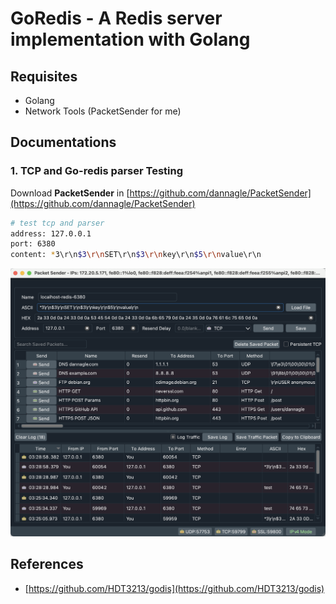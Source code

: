 # GoRedis - A Redis server implementation with Golang

## Requisites
- Golang
- Network Tools (PacketSender for me)

## Documentations

### 1. TCP and Go-redis parser Testing 

Download **PacketSender** in [https://github.com/dannagle/PacketSender](https://github.com/dannagle/PacketSender)

```bash
# test tcp and parser
address: 127.0.0.1
port: 6380
content: *3\r\n$3\r\nSET\r\n$3\r\nkey\r\n$5\r\nvalue\r\n
```

![](https://raw.githubusercontent.com/NEDONION/my-pics-space/main/20230327181957.png)


## References
- [https://github.com/HDT3213/godis](https://github.com/HDT3213/godis)


